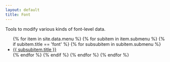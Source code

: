 ```yaml
---
layout: default
title: Font
---
```


Tools to modify various kinds of font-level data.

<ul>
  {% for item in site.data.menu %}
    {% for subitem in item.submenu %}
      {% if subitem.title == 'font' %}
        {% for subsubitem in subitem.submenu %}
          <li><a href='{{ subsubitem.title | slugify }}'>{{ subsubitem.title }}</a></li>
        {% endfor %}
      {% endif %}
    {% endfor %}
  {% endfor %}
</ul>
